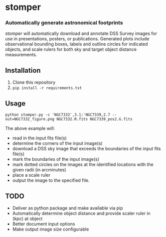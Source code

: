 # stomper 
### Automatically generate astronomical footprints

stomper will automatically download and annotate DSS Survey images for use in presentations, posters, or publications.  Generated plots include observational bounding boxes, labels and outline circles for indicated objects, and scale rulers for both sky and target object distance measurements.

## Installation  

1.  Clone this repository
2.  `pip install -r requirements.txt`

## Usage

`python stomper.py -c 'NGC7332',3.1:'NGC7339,2.7 --out=NGC7332_figure.png NGC7332.R.fits NGC7339_pos2.G.fits`

The above example will:
 
 *  read in the input fits file(s)
 *  determine the corners of the input image(s)
 *  download a DSS sky image that exceeds the boundaries of the input fits file(s)
 *  mark the boundaries of the input image(s)
 *  mark dotted circles on the images at the identified locations with the given radii (in arcminutes)
 *  place a scale ruler 
 *  output the image to the specified file.   
 
 ## TODO
 
 *  Deliver as python package and make available via pip
 *  Automatically determine object distance and provide scaler ruler in (kpc) at object
 *  Better document input options
 *  Make output image size configurable
 
 